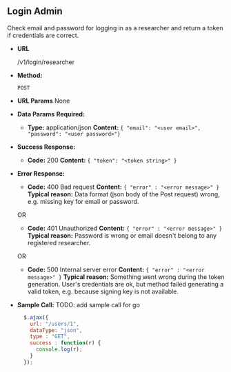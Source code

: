 **Login Admin**
----
  Check email and password for logging in as a researcher and return a token if credentials are correct.

* **URL**

  /v1/login/researcher

* **Method:**

  `POST`

*  **URL Params**
  None

* **Data Params**
  **Required:**
  * **Type:** application/json
    **Content:** `{ "email": "<user email>", "password": "<user password>"}`

* **Success Response:**

  * **Code:** 200
    **Content:** `{ "token": "<token string>" }`

* **Error Response:**

  * **Code:** 400 Bad request
    **Content:** `{ "error" : "<error message>" }`
    **Typical reason:** Data format (json body of the Post request) wrong, e.g. missing key for email or password.

  OR

  * **Code:** 401 Unauthorized
    **Content:** `{ "error" : "<error message>" }`
    **Typical reason:** Password is wrong or email doesn't belong to any registered researcher.

  OR

  * **Code:** 500 Internal server error
    **Content:** `{ "error" : "<error message>" }`
    **Typical reason:** Something went wrong during the token generation. User's credentials are ok, but method failed generating a valid token, e.g. because signing key is not available.

* **Sample Call:**
  TODO: add sample call for go

  ```javascript
    $.ajax({
      url: "/users/1",
      dataType: "json",
      type : "GET",
      success : function(r) {
        console.log(r);
      }
    });
  ```